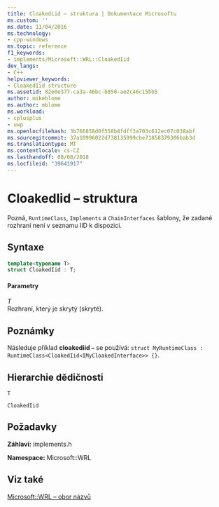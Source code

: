 ```yaml
---
title: Cloakediid – struktura | Dokumentace Microsoftu
ms.custom: ''
ms.date: 11/04/2016
ms.technology:
- cpp-windows
ms.topic: reference
f1_keywords:
- implements/Microsoft::WRL::CloakedIid
dev_langs:
- C++
helpviewer_keywords:
- CloakedIid structure
ms.assetid: 82e0e377-ca3a-46bc-b850-ae2c46c15bb5
author: mikeblome
ms.author: mblome
ms.workload:
- cplusplus
- uwp
ms.openlocfilehash: 3b766858d0f558b4fdff3a703c612ec07c038abf
ms.sourcegitcommit: 37a10996022d738135999cbe71858379386bab3d
ms.translationtype: MT
ms.contentlocale: cs-CZ
ms.lasthandoff: 08/08/2018
ms.locfileid: "39641917"
---
```

# <a name="cloakediid-structure"></a>CloakedIid – struktura
Pozná, `RuntimeClass`, `Implements` a `ChainInterfaces` šablony, že zadané rozhraní není v seznamu IID k dispozici.  
  
## <a name="syntax"></a>Syntaxe  
  
```cpp  
template<typename T>  
struct CloakedIid : T;  
```  
  
#### <a name="parameters"></a>Parametry  
 *T*  
 Rozhraní, který je skrytý (skryté).  
  
## <a name="remarks"></a>Poznámky  
 Následuje příklad **cloakediid –** se používá: `struct MyRuntimeClass : RuntimeClass<CloakedIid<IMyCloakedInterface>> {}`.  
  
## <a name="inheritance-hierarchy"></a>Hierarchie dědičnosti  
 `T`  
  
 `CloakedIid`  
  
## <a name="requirements"></a>Požadavky  
 **Záhlaví:** implements.h  
  
 **Namespace:** Microsoft::WRL  
  
## <a name="see-also"></a>Viz také  
 [Microsoft::WRL – obor názvů](../windows/microsoft-wrl-namespace.md)